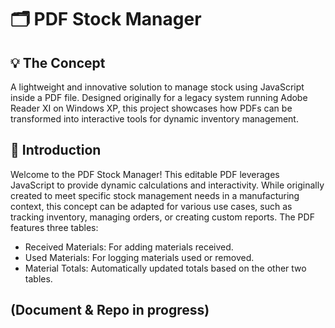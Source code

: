 # 🗂️ PDF Stock Manager

## 💡 The Concept

A lightweight and innovative solution to manage stock using JavaScript inside a PDF file. Designed originally for a legacy system running Adobe Reader XI on Windows XP, this project showcases how PDFs can be transformed into interactive tools for dynamic inventory management.

## 📖 Introduction

Welcome to the PDF Stock Manager! This editable PDF leverages JavaScript to provide dynamic calculations and interactivity. While originally created to meet specific stock management needs in a manufacturing context, this concept can be adapted for various use cases, such as tracking inventory, managing orders, or creating custom reports.
The PDF features three tables:
- Received Materials: For adding materials received.
- Used Materials: For logging materials used or removed.
- Material Totals: Automatically updated totals based on the other two tables.

## (Document & Repo in progress)

